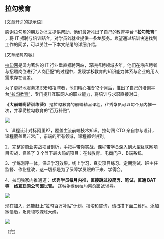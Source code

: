 ## 拉勾教育

[文章开头的提示语]

感谢拉勾网的朋友对本文提供帮助，他们最近推出了自己的教育平台 **“拉勾教育”** ，将 IT 招聘与培训结合，对学员的就业提供一条龙服务。希望通过培训快速找到工作的同学，可以关注一下本文结尾的详细介绍。

[文章结尾内容]

[拉勾网](https://www.lagou.com/)是国内著名的 IT 行业垂直招聘网站，深耕招聘领域多年。他们在将应聘者与招聘岗位进行“人岗匹配”的过程中，发现学校教育的知识能力体系与企业的用人需求存在偏差。

为了更好地服务求职者和招聘者，他们精心准备12个月后，推出了自己的培训平台[“拉勾教育”](https://kaiwu.lagou.com/)，专门提升互联网人的职业能力，将培训与求职直接对口。

**《大前端高薪训练营》** 是拉勾教育的前端精品课程，优秀学员可以每个月内推一次，并享受拉勾教育的“百万补贴”。

![](https://cdn.beekka.com/blogimg/asset/202006/bg2020061308.jpg)

1、课程设计对标阿里P7，覆盖主流前端技术知识。拉勾网 CTO 亲自参与设计，课程覆盖面非常广，前端的所有领域，课程都会讲到。

2、完整的商业实战项目剖析，手把手带你实战。课程带学员深入到大型互联网项目实战，涵盖了 3 个当下最火热的项目：在线教育、电商门户、B端系统。

3、学练测评一体，保证学习效果。线上学习、真实项目练习、定期测试、班主任监督、作业批改，这一切都是为了保障学员跟的下来、学得会。

4、拉勾独家内推通道： **优秀学员每月内推，直接跳过投简历、笔试，直通 BAT 等一线互联网公司面试官。** 还特别提供拉勾网的面试辅导。
 
![](https://cdn.beekka.com/blogimg/asset/202006/bg2020061309.jpg)

现在加入，还能赶上“拉勾百万补贴”计划。报名和咨询，请扫描下面二维码。添加微信后，免费领取课程大纲。

![](https://cdn.beekka.com/blogimg/asset/202006/bg2020061411.jpg)

（完）
